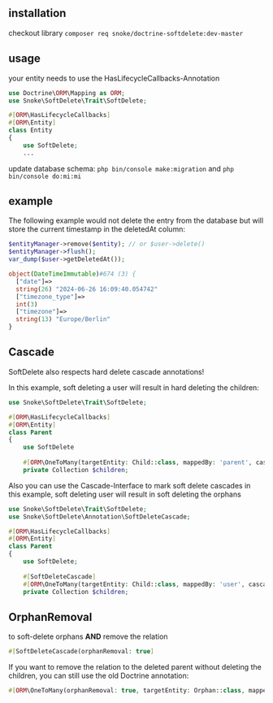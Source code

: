 ## installation

checkout library `composer req snoke/doctrine-softdelete:dev-master`

## usage

your entity needs to use the HasLifecycleCallbacks-Annotation

```php
use Doctrine\ORM\Mapping as ORM;
use Snoke\SoftDelete\Trait\SoftDelete;

#[ORM\HasLifecycleCallbacks]
#[ORM\Entity]
class Entity
{
    use SoftDelete;
    ...
```

update database schema: `php bin/console make:migration` and `php bin/console do:mi:mi`

## example

The following example would not delete the entry from the database but will store the current timestamp in the deletedAt column:

```php
$entityManager->remove($entity); // or $user->delete()
$entityManager->flush();
var_dump($user->getDeletedAt());
```
```php
object(DateTimeImmutable)#674 (3) {
  ["date"]=>
  string(26) "2024-06-26 16:09:40.054742"
  ["timezone_type"]=>
  int(3)
  ["timezone"]=>
  string(13) "Europe/Berlin"
}

```

## Cascade
SoftDelete also respects hard delete cascade annotations!

In this example, soft deleting a user will result in hard deleting the children:
```php
use Snoke\SoftDelete\Trait\SoftDelete;

#[ORM\HasLifecycleCallbacks]
#[ORM\Entity]
class Parent
{
    use SoftDelete
    
    #[ORM\OneToMany(targetEntity: Child::class, mappedBy: 'parent', cascade: ['persist','remove'])]
    private Collection $children;
```

Also you can use the Cascade-Interface to mark soft delete cascades
in this example, soft deleting user will result in soft deleting the orphans
```php
use Snoke\SoftDelete\Trait\SoftDelete;
use Snoke\SoftDelete\Annotation\SoftDeleteCascade;

#[ORM\HasLifecycleCallbacks]
#[ORM\Entity]
class Parent
{
    use SoftDelete;
    
    #[SoftDeleteCascade]
    #[ORM\OneToMany(targetEntity: Child::class, mappedBy: 'user', cascade: ['persist'])]
    private Collection $children;
```
## OrphanRemoval

to soft-delete orphans **AND** remove the relation

```php
#[SoftDeleteCascade(orphanRemoval: true]
```

If you want to remove the relation to the deleted parent without deleting the children, you can still use the old Doctrine annotation:

```php
#[ORM\OneToMany(orphanRemoval: true, targetEntity: Orphan::class, mappedBy: 'user', cascade: ['persist'])]
```
